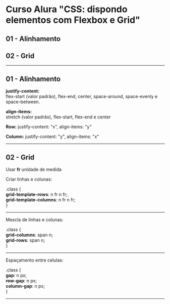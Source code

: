 # Curso Alura "CSS: dispondo elementos com Flexbox e Grid"  

## 01 - Alinhamento
## 02 - Grid  

----------------------------------------  

## 01 - Alinhamento  
  
**justify-content:**    
flex-start (valor padrão), flex-end, center, space-around, space-evenly e space-between.  

**align-items:**  
stretch (valor padrão), flex-start, flex-end e center  

**Row:** justify-content: "x", align-items: "y"

**Column:** justify-content: "y", align-items: "x"

----------------------------------------  

## 02 - Grid

Usar **fr** unidade de medida 

Criar linhas e colunas:  

.class {  
  **grid-template-rows**: n fr n fr;  
  **grid-template-columns**: n fr n fr;   
  }  
  
----------------------------------------  
  
Mescla de linhas e colunas:

.class {   
  **grid-columns**: span n;  
  **grid-rows**: span n;  
  }  
  
----------------------------------------  
  
Espaçamento entre celulas: 

.class {  
  **gap**: n px;  
  **row-gap**: n px;    
  **column-gap**: n px;  
  }  
  
---------------------------------------- 

